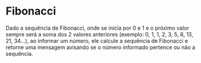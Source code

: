 # Fibonacci
Dado a sequência de Fibonacci, onde se inicia por 0 e 1 e o próximo valor sempre será a soma dos 2 valores anteriores (exemplo: 0, 1, 1, 2, 3, 5, 8, 13, 21, 34...), ao informar um número, ele calcule a sequência de Fibonacci e retorne uma mensagem avisando se o número informado pertence ou não a sequência.
